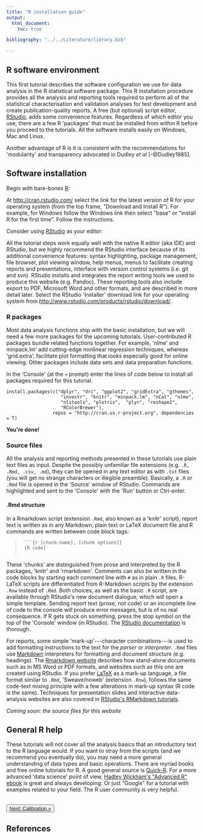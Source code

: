 ```yaml
---
title: "R installation guide"
output:
  html_document:
    toc: true

bibliography: "../../Literature/library.bib"

---
```


## R software environment

This first tutorial describes the software configuration we use for data analysis in the R statistical software package. This R installation procedure provides all the analysis and reporting tools required to perform all of the statistical characterisation and validation analyses for test development and create publication-quality reports. A free (but optional) script editor, <a href="http://www.rstudio.com/products/RStudio" target="_blank">RStudio</a>, adds some convenience features. Regardless of which editor you use, there are a few R 'packages' that must be installed from within R before you proceed to the tutorials. All the software installs easily on Windows, Mac and Linux.

Another advantage of R is it is consistent with the recommendations for 'modularity' and transparency advocated in Dudley *et al* [-@Dudley1985].

## Software installation

Begin with bare-bones [R](http://cran.rstudio.com/):

At <http://cran.rstudio.com/> select the link for the latest version of R for your operating system (from the top frame, "Download and Install R"). For example, for Windows follow the Windows link then select "base" or "install R for the first time".  Follow the instructions. 

Consider using <a href="http://www.rstudio.com/products/RStudio" target="_blank">RStudio</a> as your editor:

All the tutorial steps work equally well with the native R editor (aka IDE) and RStudio, but we highly recommend the RStudio interface because of its additional convenience features: syntax highlighting, package management, file browser, plot viewing window, help menus, menus to facilitate creating reports and presentations, interface with version control systems (i.e. git and svn). RStudio installs and integrates the report writing tools we used to produce this website (e.g. Pandoc). These reporting tools also include export to PDF, Microsoft Word and other formats, and are described in more detail later. Select the RStudio 'Installer' download link for your operating system from <http://www.rstudio.com/products/rstudio/download/>.

### R packages

Most data analysis functions ship with the basic installation, but we will need a few more packages for the upcoming tutorials. User-contributed R packages bundle related functions together. For example, 'nlme' and minpack.lm' add cutting-edge nonlinear regression techniques, whereas 'grid.extra', facilitate plot formatting that looks especially good for online viewing.  Other packages include data sets and data preparation functions.

In the 'Console' (at the `>` prompt) enter the lines of code below to install all packages required for this tutorial.

```{.r}
install.packages(c("dplyr", "drc", "ggplot2", "gridExtra", "gthemes",
                    "investr", "knitr", "minpack.lm", "nCal", "nlme",
                    "nlstools", "plotrix",  "plyr", "reshape2",
                    "RColorBrewer"), 
                 repos = "http://cran.us.r-project.org", dependencies = T)                 
```

**You're done!**


### Source files

All the analysis and reporting methods presented in these tutorials use plain text files as input. Despite the possibly unfamiliar file extensions (e.g. `.R, .Rmd, .csv, .md`), they can be opened in any text editor as with `.txt` files (you will get no strange characters or illegible preamble). Basically, a `.R` or `.Rmd` file is opened in the 'Source' window of RStudio. Commands are highlighted and sent to the 'Console' with the 'Run' button or Ctrl-enter.

#### .Rmd structure

In a Rmarkdown script (extension `.Rmd`, also known as a 'knitr' script), report text is written as in any Markdown, plain text or LaTeX document file and R commands are written between code block tags:

>```
>  ```{r [chunk-name], [chunk options]} 
>  [R code]
>  ```  
>```

These 'chunks' are  distinguished from prose and interpreted by the R packages, 'knitr' and 'rmarkdown'. Comments can also be written in the code blocks by starting each comment line with `#` as in plain `.R` files. R-LaTeX scripts are differentiated from R-Markdown scripts by the extension `.Rnw` instead of `.Rmd`. Both choices, as well as the basic `.R` script, are available through RStudio's new document dialogue, which will open a simple template. Sending report text (prose, not code) or an incomplete line of code to the console will produce error messages, but is of no real consequence. If R gets stuck on something, press the stop symbol on the top of the 'Console' window (in RStudio). The [RStudio documentation](https://support.rstudio.com/hc/en-us/categories/200035113-Documentation) is thorough.

For reports, some simple 'mark-up'---character combinations---is used to add formatting instructions to the text for the *parser* or *interpreter*. `.Rmd` files use [Markdown](http://daringfireball.net/projects/markdown/) interpreters for formatting and document structure (e.g. headings). The [Rmarkdown website](http://rmarkdown.rstudio.com/) describes how stand-alone documents such as in MS Word or PDF formats, and websites such as this one are created using RStudio. If you prefer [LaTeX](http://latex-project.org/intro.html) as a mark-up language, a file format similar to `.Rmd`, 'Sweave/noweb' (extension `.Rnw`), follows the same code-text mixing principle with a few alterations in mark-up syntax (R code is the same). Techniques for presentation slides and interactive data-analysis websites are also covered in <a href="http://rmarkdown.rstudio.com/" target="_blank">RStudio's RMarkdown tutorials</a>.

*Coming soon: the source files for this website*
<!--
### This project's working directory

As introduced in [Extras/About this site)](../appendices/about.html), source files for the wiki are organized into sections using folders and separate files for each page. Most of those files (all the sections with analysis steps) were produced from .Rmd files, which are stored in the `source/R` folder. The subdirectories of `source/R` parallel the HTML directory. Copy `source` folders and files to a new directory as a template or working copy in order to preserve the original; of particular risk, the R script [exportHTMLReports.R](../../../source/R/exportHTMLReports.R) in `source/R` will overwrite wiki files. 

This is how our project directory is set up:

- `poctcalibration` contains the following folders:

    + `source` (all the raw inputs)
        - `R` (.R and .Rmd scripts; a folder for each major section)
        - `data` (data files called by scripts)

    + `Reports`
        - `HTML` (the html pages; a folder for each major section)

    
If using these directories and scripts as a template, an important structural features is the relative depth of the directories. For example, the tutorial 5 scripts are 4 levels down from the top directory `poctcalibration` and the formatted HTML directory for tutorial 5 is **also 4 levels down**, but in the `Reports/HTML` directory. Because we're trying to automate as much as possible (minimise point-and-click steps when updating reports), some use of file paths is unavoidable. In order to export this project to other computers, we use relative paths, which means it doesn't matter if my project directory is in `D:/Home/Dropbox/Projects...` and your is in `C:/Users/...` as long as relative positions under the project directory stay the same. Of course, once you are comfortable with the R code, you can alter it as needed---there is nothing hidden within system files, etc. 

More experienced programmers use other command line tools and, for example, Makefiles, to manage the file system commands for a project, but I have been learning system commands from the perspective of a heavy R user, not a broader programming base. Both perspectives work well for R statistical programming. (I've even started using RStudio for editing documents without statistical results because of the great integration with research and writing tools. You can even search PubMed or update your blog from R if you really want to!)
-->

## General R help

These tutorials will not cover all the analysis basics that an introductory text to the R language would. If you want to stray from the scripts (and we recommend you eventually do), you may need a more general understanding of data types and basic operations. There are myriad books and free online tutorials for R. A good general source is <a href="http://www.statmethods.net/" target="_blank"> Quick-R</a>. For a more advanced 'data science' point of view, <a href="http://adv-r.had.co.nz/" target="_blank">Hadley Wickham's "Advanced R" ebook</a> is great and always developing. Or just "Google" for a tutorial with examples related to your field. The R user community is very helpful. 


<br>
<button type="button" class="btn"><a href="calib_overview.html"> Next: Calibration  &raquo;</a></button>
<br>


## References



